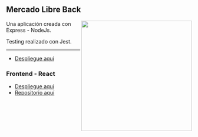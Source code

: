 ## Mercado Libre Back
<img src="https://github.com/ValentinaRippe/Api-Super-Heroes/assets/94970159/33ace9b0-1338-470a-801d-3e6aafb97b89" width="300" align='right'>
Una aplicación creada con Express - NodeJs.

Testing realizado con Jest.

<hr/>

- [Despliegue aquí](https://mercado-libre-back-1.onrender.com/api/items?q=apple)

### Frontend - React

- [Despliegue aquí](https://mercado-libre-vl.netlify.app/#/)
- [Repositorio aquí](https://github.com/ValentinaRippe/Mercado-Libre)

